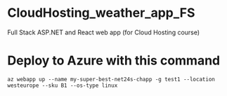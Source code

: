 # CloudHosting_weather_app_FS
Full Stack ASP.NET and React web app (for Cloud Hosting course)


# Deploy to Azure with this command
    az webapp up --name my-super-best-net24s-chapp -g test1 --location westeurope --sku B1 --os-type linux

